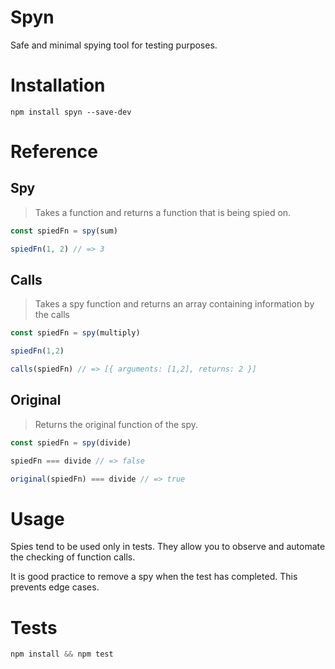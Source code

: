 # Spyn

Safe and minimal spying tool for testing purposes.

# Installation

`npm install spyn --save-dev`

# Reference

## Spy

> Takes a function and returns a function that is being spied on.

```javascript
const spiedFn = spy(sum)

spiedFn(1, 2) // => 3
```

## Calls

> Takes a spy function and returns an array containing information by the calls

```javascript
const spiedFn = spy(multiply)

spiedFn(1,2)

calls(spiedFn) // => [{ arguments: [1,2], returns: 2 }]
```

## Original

> Returns the original function of the spy.

```javascript
const spiedFn = spy(divide)

spiedFn === divide // => false

original(spiedFn) === divide // => true
```

# Usage

Spies tend to be used only in tests. They allow you to observe and automate the
checking of function calls.

It is good practice to remove a spy when the test has completed. This prevents
edge cases.

# Tests

```javascript
npm install && npm test
```
